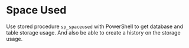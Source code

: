 # Space Used

Use stored procedure `sp_spaceused` with PowerShell to get database and table storage usage. And also be able to create a history on the storage usage.
